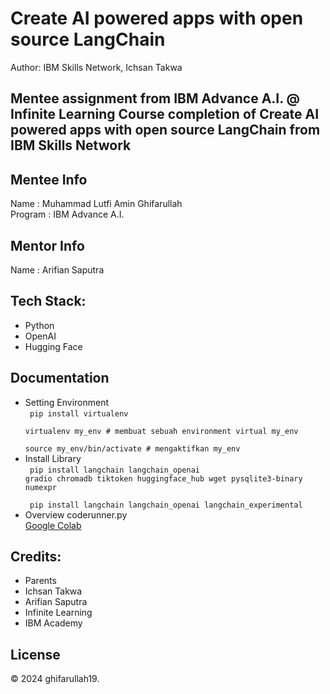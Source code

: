 # Create AI powered apps with open source LangChain
Author: IBM Skills Network, Ichsan Takwa

Mentee assignment from IBM Advance A.I. @ Infinite Learning 
Course completion of Create AI powered apps with open source LangChain from IBM Skills Network
---

## Mentee Info
Name    : Muhammad Lutfi Amin Ghifarullah
<br>
Program : IBM Advance A.I.

## Mentor Info
Name     : Arifian Saputra

## Tech Stack:
- Python
- OpenAI
- Hugging Face

## Documentation
- Setting Environment <br>
  <code>
  pip install virtualenv <br>
  virtualenv my_env # membuat sebuah  environment virtual my_env <br>
  source my_env/bin/activate # mengaktifkan my_env
  </code>
- Install Library <br>
  <code>
  pip install langchain langchain_openai gradio chromadb tiktoken huggingface_hub wget pysqlite3-binary numexpr <br>
  pip install langchain langchain_openai langchain_experimental
  </code>
- Overview coderunner.py <br>
  <a href="https://colab.research.google.com/drive/1u4SZ4hhhVwRxH_5Nj8ecQ-bs-ikcn52z?authuser=2#scrollTo=lJrqxAA_G0HX">Google Colab</a>

## Credits:
- Parents
- Ichsan Takwa
- Arifian Saputra
- Infinite Learning
- IBM Academy

## License
&copy; 2024 ghifarullah19.
